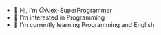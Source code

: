 - 👋 Hi, I’m @Alex-SuperProgrammer
- 👀 I’m interested in Programming
- 🌱 I’m currently learning Programming and English 

<!---
Alex-SuperProgrammer/Alex-SuperProgrammer is a ✨ special ✨ repository because its `README.md` (this file) appears on your GitHub profile.
You can click the Preview link to take a look at your changes.
--->
